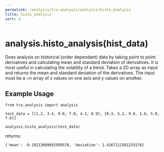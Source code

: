 ```yaml
---
permalink: /analysis/tra-analysis/analysis/histo_analysis
title: histo_analysis
sort: 4
---
```


# analysis.histo_analysis(hist_data)

Does analysis on historical (order dependant) data by taking point to point derivatives and calculating mean and standard deviation of derivatives. It is most useful in calculating the volatility of a trend. Takes a 2D array as input and returns the mean and standard deviation of the derivatives. The input must be a =n array of x values on one axis and y values on another. 

## Example Usage
```
from tra_analysis import analysis

test_data = [[1.2, 3.4, 0.6, 7.8, 4.3, 8.9], [0.3, 5.2, 9.8, 1.6, 5.0, 7.6]]

analysis.histo_analysis(test_data)
```
returns:
```
{'mean': -0.19213689691950578, 'deviation': 1.4167111581233176}
```